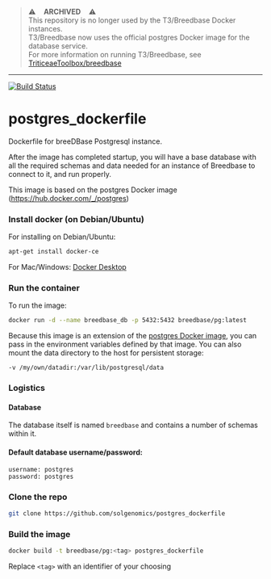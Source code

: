 > :warning: &nbsp;&nbsp; **ARCHIVED** &nbsp;&nbsp; :warning:<br />
> This repository is no longer used by the T3/Breedbase Docker instances.<br />
> T3/Breedbase now uses the official postgres Docker image for the database service.<br />
> For more information on running T3/Breedbase, see [TriticeaeToolbox/breedbase](https://github.com/TriticeaeToolbox/breedbase)

-----

[![Build Status](https://travis-ci.com/solgenomics/postgres_dockerfile.svg?branch=master)](https://travis-ci.com/solgenomics/postgres_dockerfile)

# postgres_dockerfile
Dockerfile for breeDBase Postgresql instance.  

After the image has completed startup, you will have a base database with all the required schemas and data needed for an instance of Breedbase to connect to it, and run properly.

This image is based on the postgres Docker image (https://hub.docker.com/_/postgres)

### Install docker (on Debian/Ubuntu)
For installing on Debian/Ubuntu:

```bash
apt-get install docker-ce
```

For Mac/Windows: [Docker Desktop](https://www.docker.com/products/docker-desktop)

### Run the container
To run the image:
```bash
docker run -d --name breedbase_db -p 5432:5432 breedbase/pg:latest
```

Because this image is an extension of the [postgres Docker image](https://hub.docker.com/_/postgres), you can pass in the environment variables defined by that image.  You can also mount the data directory to the host for persistent storage: 
```
-v /my/own/datadir:/var/lib/postgresql/data
```

### Logistics
#### Database
The database itself is named `breedbase` and contains a number of schemas within it.

#### Default database username/password:
```
username: postgres
password: postgres
```

### Clone the repo
```bash
git clone https://github.com/solgenomics/postgres_dockerfile
```

### Build the image
```bash
docker build -t breedbase/pg:<tag> postgres_dockerfile
```

Replace `<tag>` with an identifier of your choosing
 
